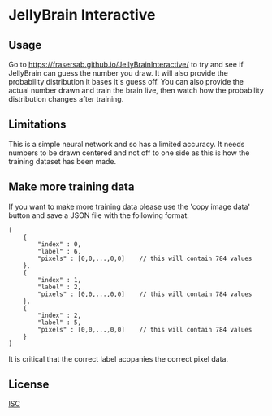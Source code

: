 # JellyBrain Interactive
## Usage
Go to https://frasersab.github.io/JellyBrainInteractive/ to try and see if JellyBrain can guess the number you draw. It will also provide the probability distribution it bases it's guess off. You can also provide the actual number drawn and train the brain live, then watch how the probability distribution changes after training.

## Limitations
This is a simple neural network and so has a limited accuracy. It needs numbers to be drawn centered and not off to one side as this is how the training dataset has been made.

## Make more training data
If you want to make more training data please use the 'copy image data' button and save a JSON file with the following format:

```
[
    {
        "index" : 0,
        "label" : 6,
        "pixels" : [0,0,...,0,0]    // this will contain 784 values
    },
    {
        "index" : 1,
        "label" : 2,
        "pixels" : [0,0,...,0,0]    // this will contain 784 values
    },
    {
        "index" : 2,
        "label" : 5,
        "pixels" : [0,0,...,0,0]    // this will contain 784 values
    }
]
```
It is critical that the correct label acopanies the correct pixel data.

## License
[ISC](https://choosealicense.com/licenses/isc/)
